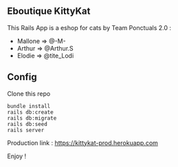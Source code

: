 ## Eboutique KittyKat

This Rails App is a eshop for cats by Team Ponctuals 2.0 :
  - Mallone => @-M-
  - Arthur => @Arthur.S
  - Elodie => @tite_Lodi

## Config
Clone this repo
```
bundle install
rails db:create
rails db:migrate
rails db:seed
rails server
```
Production link : https://kittykat-prod.herokuapp.com

Enjoy !


